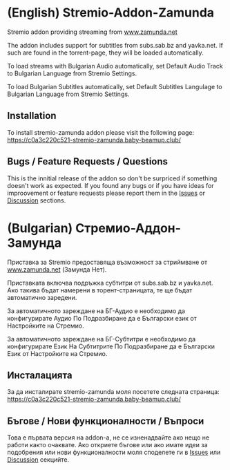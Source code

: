 # (English) Stremio-Addon-Zamunda

Stremio addon providing streaming from www.zamunda.net

The addon includes support for subtitles from subs.sab.bz and yavka.net. If such are found in the torrent-page, they will be loaded automatically.

To load streams with Bulgarian Audio automatically, set Default Audio Track to Bulgarian Language from Stremio Settings.

To load Bulgarian Subtitles automatically, set Default Subtitles Langulage to Bulgarian Language from Stremio Settings.

## Installation

To install stremio-zamunda addon please visit the following page: https://c0a3c220c521-stremio-zamunda.baby-beamup.club/

## Bugs / Feature Requests / Questions

This is the innitial release of the addon so don't be surpriced if something doesn't work as expected. If you found any bugs or if you have ideas for improovement or feature requests please report them in the [Issues](https://github.com/svetlozardraganov/stremio-addon-zamunda/issues) or [Discussion](https://github.com/svetlozardraganov/stremio-addon-zamunda/discussions) sections.

# (Bulgarian) Стремио-Аддон-Замунда

Приставка за Stremio предоставяща възможност за стриймване от www.zamunda.net (Замунда Нет).

Приставката включва подръжка субтитри от subs.sab.bz и yavka.net. Ако такива бъдат намерени в торент-страницата, те ще бъдат автоматично заредени.

За автоматичното зареждане на БГ-Аудио е необходимо да конфигурирате Аудио По Подразбиране да е Български език от Настройките на Стремио.

За автоматичното зареждане на БГ-Субтитри е необходимо да конфигурирате Език На Субтитрите По Подразбиране да е Български Език от Настройките на Стремио.

## Инсталацията

За да инсталирате stremio-zamunda моля посетете следната страница: https://c0a3c220c521-stremio-zamunda.baby-beamup.club/

## Бъгове / Нови функционалности / Въпроси

Това е първата версия на addon-a, не се изненадвайте ако нещо не работи както очаквате. Ако откриете бъгове или ако имате идеи за подобрения или нови функционалности моля споделете ги в [Issues](https://github.com/svetlozardraganov/stremio-addon-zamunda/issues) или [Discussion](https://github.com/svetlozardraganov/stremio-addon-zamunda/discussions) секцийте.
